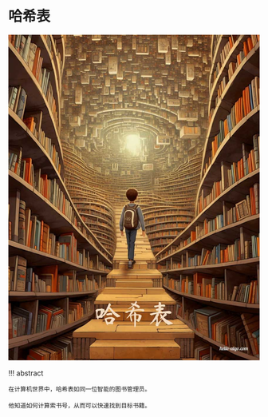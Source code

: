 # 哈希表

<div class="center-table" markdown>

![哈希表](../assets/covers/chapter_hashing.jpg)

</div>

!!! abstract

    在计算机世界中，哈希表如同一位智能的图书管理员。
    
    他知道如何计算索书号，从而可以快速找到目标书籍。
